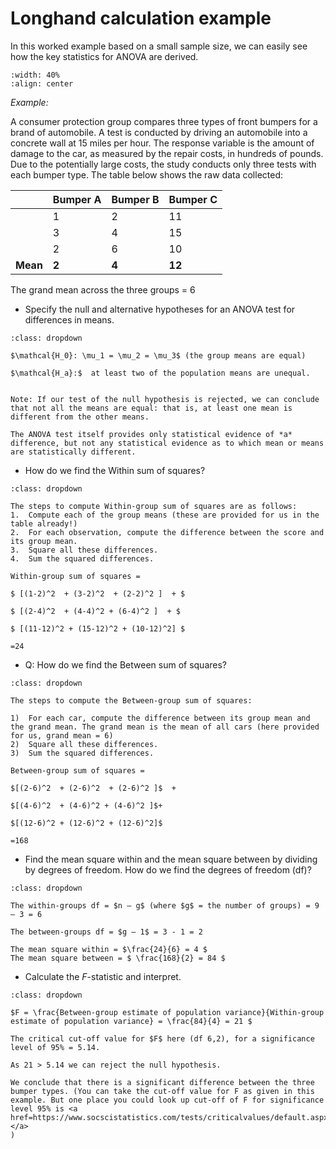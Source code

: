# Longhand calculation example

In this worked example based on a small sample size, we can easily see how the key statistics for ANOVA are derived.

```{image} https://raw.githubusercontent.com/jillxoreilly/StatsCourseBook/main/images/regression4_CarCrash.jpg
:width: 40%
:align: center
```

*Example:*

A consumer protection group compares three types of front bumpers for a brand of automobile. A test is conducted by driving an automobile into a concrete wall at 15 miles per hour. The response variable is the amount of damage to the car, as measured by the repair costs, in hundreds of pounds. Due to the potentially large costs, the study conducts only three tests with each bumper type. The table below shows the raw data collected:

|  | Bumper A | Bumper B | Bumper C |
|---  |--- |--- |--- |
|  | 1 | 2 | 11 |
|  | 3 | 4 | 15 |
|  | 2 | 6 | 10 |
| **Mean** | **2** | **4** | **12** |

The grand mean across the three groups = 6

* Specify the null and alternative hypotheses for an ANOVA test for differences in means.

```{admonition} Click to reveal answer
:class: dropdown

$\mathcal{H_0}: \mu_1 = \mu_2 = \mu_3$ (the group means are equal)

$\mathcal{H_a}:$  at least two of the population means are unequal.


Note: If our test of the null hypothesis is rejected, we can conclude that not all the means are equal: that is, at least one mean is different from the other means.

The ANOVA test itself provides only statistical evidence of *a* difference, but not any statistical evidence as to which mean or means are statistically different.
```

* How do we find the Within sum of squares?

```{admonition} Click to reveal answer
:class: dropdown

The steps to compute Within-group sum of squares are as follows:
1.	Compute each of the group means (these are provided for us in the table already!)
2.	For each observation, compute the difference between the score and its group mean.
3.	Square all these differences.
4.	Sum the squared differences.

Within-group sum of squares =

$ [(1-2)^2  + (3-2)^2  + (2-2)^2 ]  + $

$ [(2-4)^2  + (4-4)^2 + (6-4)^2 ]  + $

$ [(11-12)^2 + (15-12)^2 + (10-12)^2] $

=24
```

* Q: How do we find the Between sum of squares?

```{admonition} Click to reveal answer
:class: dropdown

The steps to compute the Between-group sum of squares:

1)	For each car, compute the difference between its group mean and the grand mean. The grand mean is the mean of all cars (here provided for us, grand mean = 6)
2)	Square all these differences.
3)	Sum the squared differences.

Between-group sum of squares =

$[(2-6)^2  + (2-6)^2  + (2-6)^2 ]$  +

$[(4-6)^2  + (4-6)^2 + (4-6)^2 ]$+

$[(12-6)^2 + (12-6)^2 + (12-6)^2]$

=168
```

* Find the mean square within and the mean square between by dividing by degrees of freedom. How do we find the degrees of freedom (df)?


```{admonition} Click to reveal answer
:class: dropdown

The within-groups df = $n – g$ (where $g$ = the number of groups) = 9 – 3 = 6

The between-groups df = $g – 1$ = 3 - 1 = 2

The mean square within = $\frac{24}{6} = 4 $
The mean square between = $ \frac{168}{2} = 84 $
```

* Calculate the $F$-statistic and interpret.

```{admonition} Click to reveal answer
:class: dropdown

$F = \frac{Between-group estimate of population variance}{Within-group estimate of population variance} = \frac{84}{4} = 21 $

The critical cut-off value for $F$ here (df 6,2), for a significance level of 95% = 5.14.

As 21 > 5.14 we can reject the null hypothesis.

We conclude that there is a significant difference between the three
bumper types. (You can take the cut-off value for F as given in this
example. But one place you could look up cut-off of F for significance
level 95% is <a
href=https://www.socscistatistics.com/tests/criticalvalues/default.aspx>here
</a>
)
```
